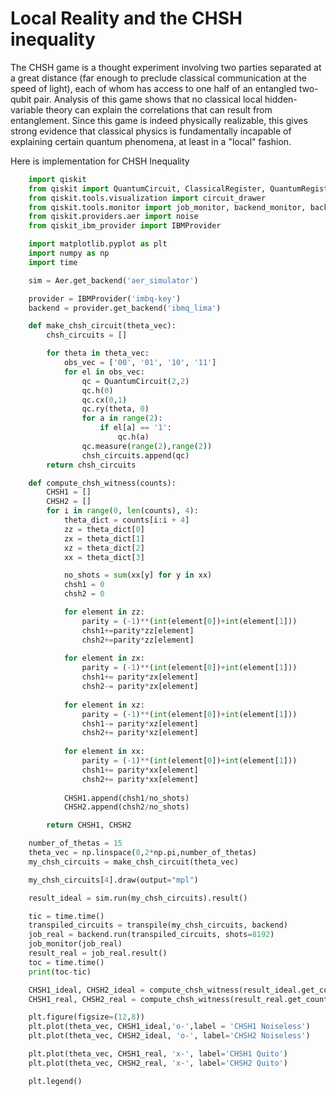 # Local Reality and the CHSH inequality
The CHSH game is a thought experiment involving two parties separated at a great distance (far enough to preclude classical communication at the speed of light), each of whom has access to one half of an entangled two-qubit pair. Analysis of this game shows that no classical local hidden-variable theory can explain the correlations that can result from entanglement. Since this game is indeed physically realizable, this gives strong evidence that classical physics is fundamentally incapable of explaining certain quantum phenomena, at least in a "local" fashion. 

Here is implementation for CHSH Inequality
```python
    import qiskit
    from qiskit import QuantumCircuit, ClassicalRegister, QuantumRegister,transpile, Aer
    from qiskit.tools.visualization import circuit_drawer
    from qiskit.tools.monitor import job_monitor, backend_monitor, backend_overview
    from qiskit.providers.aer import noise
    from qiskit_ibm_provider import IBMProvider

    import matplotlib.pyplot as plt
    import numpy as np
    import time
```


```python
    sim = Aer.get_backend('aer_simulator')

    provider = IBMProvider('imbq-key')
    backend = provider.get_backend('ibmq_lima')
```


```python
    def make_chsh_circuit(theta_vec):
        chsh_circuits = []

        for theta in theta_vec:
            obs_vec = ['00', '01', '10', '11']
            for el in obs_vec:
                qc = QuantumCircuit(2,2)
                qc.h(0)
                qc.cx(0,1)
                qc.ry(theta, 0)
                for a in range(2):
                    if el[a] == '1':
                        qc.h(a)
                qc.measure(range(2),range(2))
                chsh_circuits.append(qc)
        return chsh_circuits
```


```python
    def compute_chsh_witness(counts):
        CHSH1 = []
        CHSH2 = []
        for i in range(0, len(counts), 4):
            theta_dict = counts[i:i + 4]
            zz = theta_dict[0]
            zx = theta_dict[1]
            xz = theta_dict[2]
            xx = theta_dict[3]

            no_shots = sum(xx[y] for y in xx)
            chsh1 = 0
            chsh2 = 0

            for element in zz:
                parity = (-1)**(int(element[0])+int(element[1]))
                chsh1+=parity*zz[element]
                chsh2+=parity*zz[element]
        
            for element in zx:
                parity = (-1)**(int(element[0])+int(element[1]))
                chsh1+= parity*zx[element]
                chsh2-= parity*zx[element]
        
            for element in xz:
                parity = (-1)**(int(element[0])+int(element[1]))
                chsh1-= parity*xz[element]
                chsh2+= parity*xz[element]
        
            for element in xx:
                parity = (-1)**(int(element[0])+int(element[1]))
                chsh1+= parity*xx[element]
                chsh2+= parity*xx[element]
        
            CHSH1.append(chsh1/no_shots)
            CHSH2.append(chsh2/no_shots)

        return CHSH1, CHSH2
```


```python
    number_of_thetas = 15
    theta_vec = np.linspace(0,2*np.pi,number_of_thetas)
    my_chsh_circuits = make_chsh_circuit(theta_vec)
```


```python
    my_chsh_circuits[4].draw(output="mpl")
```


```python
    result_ideal = sim.run(my_chsh_circuits).result()

    tic = time.time()
    transpiled_circuits = transpile(my_chsh_circuits, backend)
    job_real = backend.run(transpiled_circuits, shots=8192)
    job_monitor(job_real)
    result_real = job_real.result()
    toc = time.time()
    print(toc-tic)
```


```python
    CHSH1_ideal, CHSH2_ideal = compute_chsh_witness(result_ideal.get_counts())
    CHSH1_real, CHSH2_real = compute_chsh_witness(result_real.get_counts())
```


```python
    plt.figure(figsize=(12,8))
    plt.plot(theta_vec, CHSH1_ideal,'o-',label = 'CHSH1 Noiseless')
    plt.plot(theta_vec, CHSH2_ideal, 'o-', label='CHSH2 Noiseless')

    plt.plot(theta_vec, CHSH1_real, 'x-', label='CHSH1 Quito')
    plt.plot(theta_vec, CHSH2_real, 'x-', label='CHSH2 Quito')

    plt.legend()
```


